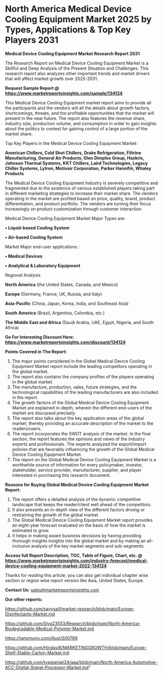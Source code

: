 # North America Medical Device Cooling Equipment Market 2025 by Types, Applications & Top Key Players 2031

<strong>Medical Device Cooling Equipment Market Research Report 2031</strong>

The Research Report on Medical Device Cooling Equipment Market is a Skillful and Deep Analysis of the Present Situation and Challenges. This research report also analyzes other important trends and market drivers that will affect market growth over 2025-2031.

<strong>Request Sample Report @ <a href=https://www.marketreportsinsights.com/sample/134124>https://www.marketreportsinsights.com/sample/134124</a></strong>

This Medical Device Cooling Equipment market report aims to provide all the participants and the vendors will all the details about growth factors, shortcomings, threats, and the profitable opportunities that the market will present in the near future. The report also features the revenue share, industry size, production volume, and consumption in order to gain insights about the politics to contest for gaining control of a large portion of the market share.

Top Key Players in the Medical Device Cooling Equipment Market:

<strong>American Chillers, Cold Shot Chillers, Drake Refrigeration, Filtrine Manufacturing, General Air Products, Glen Dimplex Group, Haskris, Johnson Thermal Systems, KKT Chillers, Laird Technologies, Legacy Chiller Systems, Lytron, Motivair Corporation, Parker Hannifin, Whaley Products</strong>

The Medical Device Cooling Equipment Industry is severely competitive and fragmented due to the existence of various established players taking part in different marketing strategies to increase their market share. The vendors operating in the market are profiled based on price, quality, brand, product differentiation, and product portfolio. The vendors are turning their focus increasingly on product customization through customer interaction.

Medical Device Cooling Equipment Market Major Types are:

<strong>• Liquid-based Cooling System

• Air-based Cooling System</strong>

Market Major end-user applications :

<strong>• Medical Devices

• Analytical & Laboratory Equipment</strong>

Regional Analysis

</u><strong><b>North America</b></strong> (the United States, Canada, and Mexico)

<strong><b>Europe </b></strong>(Germany, France, UK, Russia, and Italy)

<strong><b>Asia-Pacific</b></strong> (China, Japan, Korea, India, and Southeast Asia)

<strong><b>South America</b></strong> (Brazil, Argentina, Colombia, etc.)

<strong><b>The Middle East and Africa</b></strong> (Saudi Arabia, UAE, Egypt, Nigeria, and South Africa)

<strong>Go For Interesting Discount Here: <a href=https://www.marketreportsinsights.com/discount/134124>https://www.marketreportsinsights.com/discount/134124</a></strong>

<strong>Points Covered in The Report:</strong>
<ol>
  <li>The major points considered in the Global Medical Device Cooling Equipment Market report include the leading competitors operating in the global market.</li>
  <li>The report also contains the company profiles of the players operating in the global market.</li>
  <li>The manufacture, production, sales, future strategies, and the technological capabilities of the leading manufacturers are also included in the report.</li>
  <li>The growth factors of the Global Medical Device Cooling Equipment Market are explained in-depth, wherein the different end-users of the market are discussed precisely.</li>
  <li>The report also talks about the key application areas of the global market, thereby providing an accurate description of the market to the readers/users.</li>
  <li>The report incorporates the SWOT analysis of the market. In the final section, the report features the opinions and views of the industry experts and professionals. The experts analyzed the export/import policies that are favorably influencing the growth of the Global Medical Device Cooling Equipment Market.</li>
  <li>The report on the Global Medical Device Cooling Equipment Market is a worthwhile source of information for every policymaker, investor, stakeholder, service provider, manufacturer, supplier, and player interested in purchasing this research document.</li>
</ol>
<strong>Reasons for Buying Global Medical Device Cooling Equipment Market Report:</strong>

<ol>
  <li>The report offers a detailed analysis of the dynamic competitive landscape that keeps the reader/client well ahead of the competitors.</li>
  <li>It also presents an in-depth view of the different factors driving or restraining the growth of the global market.</li>
  <li>The Global Medical Device Cooling Equipment Market report provides an eight-year forecast evaluated on the basis of how the market is estimated to grow.</li>
  <li>It helps in making aware business decisions by having providing thorough insights insights into the global market and by making an all-inclusive analysis of the key market segments and sub-segments.</li>
</ol>
<strong>Access full Report Description, TOC, Table of Figure, Chart, etc. @ <a href=https://www.marketreportsinsights.com/industry-forecast/medical-device-cooling-equipment-market-2022-134124>https://www.marketreportsinsights.com/industry-forecast/medical-device-cooling-equipment-market-2022-134124</a></strong>


Thanks for reading this article; you can also get individual chapter wise section or region wise report version like Asia, United States, Europe.

<strong>Contact Us:</strong>
sales@marketreportsinsights.com

<strong>Our other reports:</strong>

<a href=https://github.com/sayysaif/market-research/blob/main/Europe-Disinfectants-Market.md>https://github.com/sayysaif/market-research/blob/main/Europe-Disinfectants-Market.md</a>

<a href=https://github.com/Siya23553/Research/blob/main/North-America-Biodegradable-Medical-Polymer-Market.md>https://github.com/Siya23553/Research/blob/main/North-America-Biodegradable-Medical-Polymer-Market.md</a>

<a href=https://tanomuno.com/illust/500769>https://tanomuno.com/illust/500769</a>

<a href=https://github.com/Hindavi8/MARKETINGGROWTH/blob/main/Europe-Shelf-Stable-Carton-Market.md>https://github.com/Hindavi8/MARKETINGGROWTH/blob/main/Europe-Shelf-Stable-Carton-Market.md</a>

<a href=https://github.com/tyagianjali24/aaa/blob/main/North-America-Automotive-ACC-Digital-Signal-Processor-Market.md>https://github.com/tyagianjali24/aaa/blob/main/North-America-Automotive-ACC-Digital-Signal-Processor-Market.md</a>"
